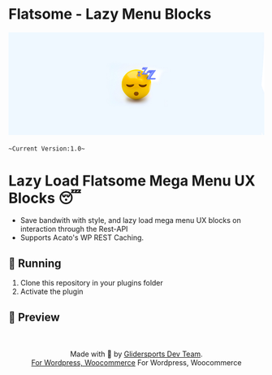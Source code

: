 # Flatsome - Lazy Menu Blocks
<img src="https://github.com/ryntab/Lazy-Menu-Blocks/blob/main/Banner.jpg">

`~Current Version:1.0~`

# Lazy Load Flatsome Mega Menu UX Blocks 😴
- Save bandwith with style, and lazy load mega menu UX blocks on interaction through the Rest-API
- Supports Acato's WP REST Caching.

## 🚚 Running

1. Clone this repository in your plugins folder
1. Activate the plugin

## 🎁 Preview

<p align="center">
    <br/><br/>
    Made with 💜 by <a href="https://glidersports.com/">Glidersports Dev Team</a>.<br/>
    <a href="#">For Wordpress, Woocommerce</a>
    For Wordpress, Woocommerce
</p>
